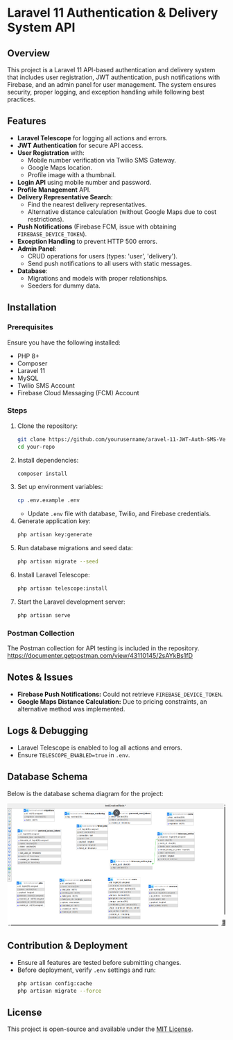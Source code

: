 # Laravel 11 Authentication & Delivery System API

## Overview
This project is a Laravel 11 API-based authentication and delivery system that includes user registration, JWT authentication, push notifications with Firebase, and an admin panel for user management. The system ensures security, proper logging, and exception handling while following best practices.

## Features
- **Laravel Telescope** for logging all actions and errors.
- **JWT Authentication** for secure API access.
- **User Registration** with:
  - Mobile number verification via Twilio SMS Gateway.
  - Google Maps location.
  - Profile image with a thumbnail.
- **Login API** using mobile number and password.
- **Profile Management** API.
- **Delivery Representative Search**:
  - Find the nearest delivery representatives.
  - Alternative distance calculation (without Google Maps due to cost restrictions).
- **Push Notifications** (Firebase FCM, issue with obtaining `FIREBASE_DEVICE_TOKEN`).
- **Exception Handling** to prevent HTTP 500 errors.
- **Admin Panel**:
  - CRUD operations for users (types: 'user', 'delivery').
  - Send push notifications to all users with static messages.
- **Database**:
  - Migrations and models with proper relationships.
  - Seeders for dummy data.

## Installation

### Prerequisites
Ensure you have the following installed:
- PHP 8+
- Composer
- Laravel 11
- MySQL
- Twilio SMS Account
- Firebase Cloud Messaging (FCM) Account

### Steps
1. Clone the repository:
   ```sh
   git clone https://github.com/yourusername/aravel-11-JWT-Auth-SMS-Verification-Push-Notification-System.git
   cd your-repo
   ```
2. Install dependencies:
   ```sh
   composer install
   ```
3. Set up environment variables:
   ```sh
   cp .env.example .env
   ```
   - Update `.env` file with database, Twilio, and Firebase credentials.
4. Generate application key:
   ```sh
   php artisan key:generate
   ```
5. Run database migrations and seed data:
   ```sh
   php artisan migrate --seed
   ```
6. Install Laravel Telescope:
   ```sh
   php artisan telescope:install
   ```
7. Start the Laravel development server:
   ```sh
   php artisan serve
   ```

### Postman Collection
The Postman collection for API testing is included in the repository.
https://documenter.getpostman.com/view/43110145/2sAYkBs1fD

## Notes & Issues
- **Firebase Push Notifications:** Could not retrieve `FIREBASE_DEVICE_TOKEN`.
- **Google Maps Distance Calculation:** Due to pricing constraints, an alternative method was implemented.

## Logs & Debugging
- Laravel Telescope is enabled to log all actions and errors.
- Ensure `TELESCOPE_ENABLED=true` in `.env`.
## Database Schema

Below is the database schema diagram for the project:

![Database Schema](database-schema.png.png)

## Contribution & Deployment
- Ensure all features are tested before submitting changes.
- Before deployment, verify `.env` settings and run:
  ```sh
  php artisan config:cache
  php artisan migrate --force
  ```

## License
This project is open-source and available under the [MIT License](LICENSE).
